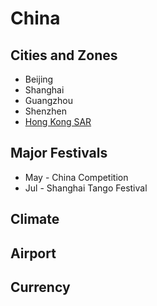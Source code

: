 
# China

## Cities and Zones
+ Beijing
+ Shanghai
+ Guangzhou
+ Shenzhen
+ [Hong Kong SAR](/go/hkg)


## Major Festivals
- May - China Competition
- Jul - Shanghai Tango Festival

## Climate

## Airport

## Currency
